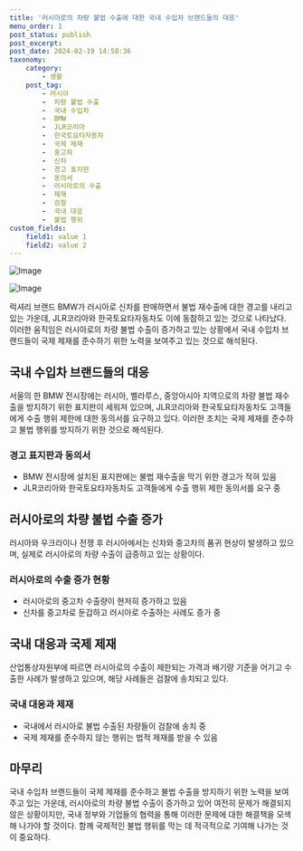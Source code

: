 ```yaml
---
title: '러시아로의 차량 불법 수출에 대한 국내 수입차 브랜드들의 대응'
menu_order: 1
post_status: publish
post_excerpt: 
post_date: 2024-02-19 14:58:36
taxonomy:
    category:
        - 생활
    post_tag:
        - 러시아
        -  차량 불법 수출
        -  국내 수입차
        -  BMW
        -  JLR코리아
        -  한국토요타자동차
        -  국제 제재
        -  중고차
        -  신차
        -  경고 표지판
        -  동의서
        -  러시아로의 수출
        -  제재
        -  검찰
        -  국내 대응
        -  불법 행위
custom_fields:
    field1: value 1
    field2: value 2
---
```


![Image](https://imgnews.pstatic.net/image/366/2024/02/13/0000970039_001_20240213150901334.jpg?type=w647)

![Image](https://imgnews.pstatic.net/image/366/2024/02/13/0000970039_002_20240213150901743.jpg?type=w647)

럭셔리 브랜드 BMW가 러시아로 신차를 판매하면서 불법 재수출에 대한 경고를 내리고 있는 가운데, JLR코리아와 한국토요타자동차도 이에 동참하고 있는 것으로 나타났다. 이러한 움직임은 러시아로의 차량 불법 수출이 증가하고 있는 상황에서 국내 수입차 브랜드들이 국제 제재를 준수하기 위한 노력을 보여주고 있는 것으로 해석된다.
## 국내 수입차 브랜드들의 대응
서울의 한 BMW 전시장에는 러시아, 벨라루스, 중앙아시아 지역으로의 차량 불법 재수출을 방지하기 위한 표지판이 세워져 있으며, JLR코리아와 한국토요타자동차도 고객들에게 수출 행위 제한에 대한 동의서를 요구하고 있다. 이러한 조치는 국제 제재를 준수하고 불법 행위를 방지하기 위한 것으로 해석된다.
### 경고 표지판과 동의서
- BMW 전시장에 설치된 표지판에는 불법 재수출을 막기 위한 경고가 적혀 있음
- JLR코리아와 한국토요타자동차도 고객들에게 수출 행위 제한 동의서를 요구 중
## 러시아로의 차량 불법 수출 증가
러시아와 우크라이나 전쟁 후 러시아에서는 신차와 중고차의 품귀 현상이 발생하고 있으며, 실제로 러시아로의 차량 수출이 급증하고 있는 상황이다.
### 러시아로의 수출 증가 현황
- 러시아로의 중고차 수출량이 현저히 증가하고 있음
- 신차를 중고차로 둔갑하고 러시아로 수출하는 사례도 증가 중
## 국내 대응과 국제 제재
산업통상자원부에 따르면 러시아로의 수출이 제한되는 가격과 배기량 기준을 어기고 수출한 사례가 발생하고 있으며, 해당 사례들은 검찰에 송치되고 있다.
### 국내 대응과 제재
- 국내에서 러시아로 불법 수출된 차량들이 검찰에 송치 중
- 국제 제재를 준수하지 않는 행위는 법적 제재를 받을 수 있음
## 마무리
국내 수입차 브랜드들이 국제 제재를 준수하고 불법 수출을 방지하기 위한 노력을 보여주고 있는 가운데, 러시아로의 차량 불법 수출이 증가하고 있어 여전히 문제가 해결되지 않은 상황이지만, 국내 정부와 기업들의 협력을 통해 이러한 문제에 대한 해결책을 모색해 나가야 할 것이다. 함께 국제적인 불법 행위를 막는 데 적극적으로 기여해 나가는 것이 중요하다.

